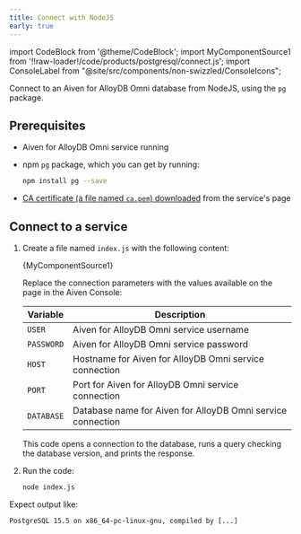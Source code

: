 ```yaml
---
title: Connect with NodeJS
early: true
---
```


import CodeBlock from '@theme/CodeBlock';
import MyComponentSource1 from '!!raw-loader!/code/products/postgresql/connect.js';
import ConsoleLabel from "@site/src/components/non-swizzled/ConsoleIcons";

Connect to an Aiven for AlloyDB Omni database from NodeJS, using the `pg` package.

## Prerequisites

- Aiven for AlloyDB Omni service running

- npm `pg` package, which you can get by running:

  ```bash
  npm install pg --save
  ```

- [CA certificate (a file named `ca.pem`) downloaded](/docs/platform/concepts/tls-ssl-certificates#download-ca-certificates)
  from the service's <ConsoleLabel name="overview"/> page

## Connect to a service

1. Create a file named `index.js` with the following content:

   <CodeBlock language='javascript'>{MyComponentSource1}</CodeBlock>

   Replace the connection parameters with the values available on the
   <ConsoleLabel name="overview"/> page in the Aiven Console:

   | Variable   | Description                                                 |
   | ---------- | ----------------------------------------------------------- |
   | `USER`     | Aiven for AlloyDB Omni service username                     |
   | `PASSWORD` | Aiven for AlloyDB Omni service password                     |
   | `HOST`     | Hostname for Aiven for AlloyDB Omni service connection      |
   | `PORT`     | Port for Aiven for AlloyDB Omni service connection          |
   | `DATABASE` | Database name for Aiven for AlloyDB Omni service connection |

   This code opens a connection to the database, runs a query checking the database version,
   and prints the response.

1. Run the code:

   ```bash
   node index.js
   ```

Expect output like:

```text
PostgreSQL 15.5 on x86_64-pc-linux-gnu, compiled by [...]
```
